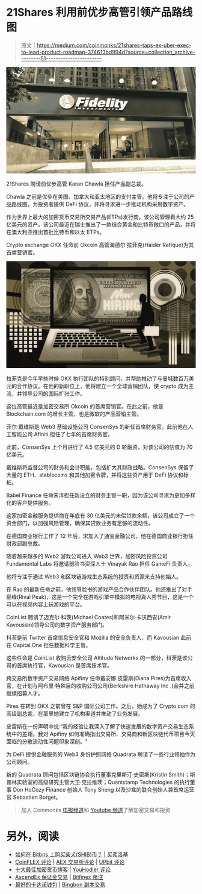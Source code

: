 # 21Shares 利用前优步高管引领产品路线图

> 原文：<https://medium.com/coinmonks/21shares-taps-ex-uber-exec-to-lead-product-roadmap-374613bd994d?source=collection_archive---------51----------------------->

![](img/c21739d37c0298ab22fcbc72eb38b74e.png)

21Shares 聘请前优步高管 Karan Chawla 担任产品副总裁。

Chawla 之前是优步在美国、加拿大和亚太地区的支付主管。他将专注于公司的产品路线图，为投资者提供 DeFi 协议，并将寻求进一步推动机构采用数字资产。

作为世界上最大的加密货币交易所交易产品(ETPs)发行商，该公司管理着大约 25 亿美元的资产。该公司最近在瑞士推出了一款结合黄金和比特币敞口的产品，并将在澳大利亚推出首批比特币和以太 ETPs。

Crypto exchange OKX 任命前 Okcoin 高管海德尔·拉菲克(Haider Rafique)为其首席营销官。

![](img/bccce453679a92aa4a561283e166d225.png)

拉菲克是今年早些时候 OKX 执行团队的特别顾问，并帮助推动了与曼城数百万美元的合作协议。在他的新职位上，他将建立一个全球营销团队，使 crypto 成为主流，并领导公司的国际扩张工作。

这位高管最近是加密交易所 Okcoin 的首席营销官。在此之前，他是 Blockchain.com 的增长主管，也是微软的产品营销主管。

菲尔·戴维斯是 Web3 基础设施公司 ConsenSys 的新任首席财务官，此前他在人工智能公司 Afiniti 担任了七年的首席财务官。

此前，ConsenSys 上个月进行了 4.5 亿美元的 D 轮融资，对该公司的估值为 70 亿美元。

戴维斯将监督公司的财务和会计职能，包括扩大其财政战略。ConsenSys 保留了大量的 ETH、stablecoins 和其他加密令牌，并将这些资产用于 DeFi 协议和标桩。

Babel Finance 任命宋洋担任新设立的财务主管一职，因为该公司寻求为更加多样化的客户提供服务。

这家加密金融服务提供商在年底有 30 亿美元的未偿贷款余额，该公司成立了一个资金部门，以加强风险管理，确保其贷款业务有足够的流动性。

在德国商业银行工作了 12 年后，宋加入了通宝金融公司，他在德国商业银行担任财政部副总裁。

随着越来越多的 Web2 游戏公司进入 Web3 世界，加密风险投资公司 Fundamental Labs 将邀请前脸书资深人士 Vinayak Rao 担任 GameFi 负责人。

他将专注于通过 Web3 和区块链游戏生态系统的投资和资源来支持创始人。

在 Rao 的最新任命之前，他领导脸书的游戏产品合作伙伴团队。他还推出了对手巅峰(Rival Peak)，这是一个完全在游戏引擎中模拟的电视真人秀节目，这是一个可以在视频内容上玩游戏的平台。

CoinList 聘请了迈克尔·科茨(Michael Coates)和阿米尔·卡沃西安(Amir Kavousian)领导公司的数字资产服务部门。

科茨是前 Twitter 首席信息安全官和 Mozilla 的安全负责人，而 Kavousian 此前在 Capital One 担任数据科学主管。

这些任命是 CoinList 收购云安全公司 Altitude Networks 的一部分，科茨是该公司的首席执行官，Kavousian 是首席技术官。

跨交易所数字资产交易网络 Apifiny 任命戴安娜·皮雷斯(Diana Pires)为首席收入官，在计划与阿布里·特殊目的收购公司公司(Berkshire Hathaway Inc .)合并之前继续招募人才。

Pires 在转到 OKX 之前曾在 S&P 国际公司工作。之后，她成为了 Crypto.com 的高级副总裁，在那里她建立了机构渠道并推动了业务发展。

皮雷斯在一份声明中说:“我的经验让我深入了解了快速发展的数字资产交易生态系统中的差距。我对 Apifiny 如何准确指出交易所、交易商和新区块链代币项目今天面临的分散流动性问题印象深刻。"

为 DeFi 提供金融服务的 Web3 身份护照网络 Quadrata 聘请了一些行业领袖作为公司顾问。

新的 Quadrata 顾问包括区块链协会执行董事克里斯汀·史密斯(Kristin Smith)；斯普林实验室的高级研究主管大卫·克拉维茨；Quantstamp Technologies 的执行董事 Don HoCozy Finance 创始人 Tony Sheng 以及沙盒的联合创始人兼首席运营官 Sebastien Borget。

> 加入 Coinmonks [电报频道](https://t.me/coincodecap)和 [Youtube 频道](https://www.youtube.com/c/coinmonks/videos)了解加密交易和投资

# 另外，阅读

*   [如何在 Bitbns 上购买柴犬(SHIB)币？](https://coincodecap.com/buy-shiba-bitbns) | [买弗洛基](https://coincodecap.com/buy-floki-inu-token)
*   [CoinFLEX 评论](https://coincodecap.com/coinflex-review) | [AEX 交易所评论](https://coincodecap.com/aex-exchange-review) | [UPbit 评论](https://coincodecap.com/upbit-review)
*   [十大最佳加密货币博客](https://coincodecap.com/best-cryptocurrency-blogs) | [YouHodler 评论](https://coincodecap.com/youhodler-review)
*   [AscendEx 保证金交易](https://coincodecap.com/ascendex-margin-trading) | [Bitfinex 赌注](https://coincodecap.com/bitfinex-staking)
*   [最好的卡达诺钱包](https://coincodecap.com/best-cardano-wallets) | [Bingbon 副本交易](https://coincodecap.com/bingbon-copy-trading)